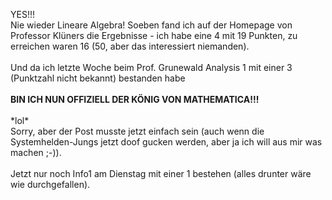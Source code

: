 <html><body><p>YES!!!<br>
Nie wieder Lineare Algebra! Soeben fand ich auf der Homepage von Professor Klüners die Ergebnisse - ich habe eine 4 mit 19 Punkten, zu erreichen waren 16 (50, aber das interessiert niemanden).<br>
<br>
Und da ich letzte Woche beim Prof. Grunewald Analysis 1 mit einer 3 (Punktzahl nicht bekannt) bestanden habe<br>
<br>
<strong>BIN ICH NUN OFFIZIELL DER KÖNIG VON MATHEMATICA!!!</strong><br>
<br>
*lol*<br>
Sorry, aber der Post musste jetzt einfach sein (auch wenn die Systemhelden-Jungs jetzt doof gucken werden, aber ja ich will aus mir was machen ;-)).<br>
<br>
Jetzt nur noch Info1 am Dienstag mit einer 1 bestehen (alles drunter wäre wie durchgefallen).</p></body></html>